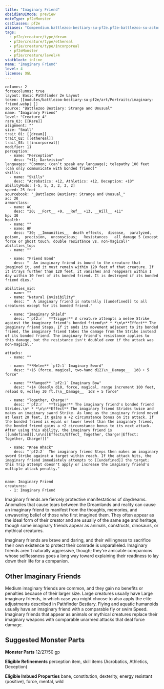```yaml
---
title: "Imaginary Friend"
obsidianUIMode: preview
noteType: pf2eMonster
cssClasses: pf2e
aliases: "Compendium.battlezoo-bestiary-su-pf2e.pf2e-battlezoo-su-actors.Actor.ZHXx7cK4VhNgCFYZ" 
tags:
  - pf2e/creature/type/dream
  - pf2e/creature/type/ethereal
  - pf2e/creature/type/incorporeal
  - pf2eMonster
  - pf2e/creature/level/4
statblock: inline
name: "Imaginary Friend"
level: 4
license: OGL
---
```


```statblock
columns: 2
forcecolumns: true
layout: Basic Pathfinder 2e Layout
token: [[modules/battlezoo-bestiary-su-pf2e/art/Portraits/imaginary-friend.webp| ]]
source: "Battlezoo Bestiary: Strange and Unusual"
name: "Imaginary Friend"
level: "Creature 4"
rare_03: [[Rare]]
alignment: ""
size: "Small"
trait_01: [[dream]]
trait_02: [[ethereal]]
trait_03: [[incorporeal]]
modifier: 11
perception:
  - name: "Perception"
    desc: "+11; Darkvision"
languages: "Common; (can’t speak any language); telepathy 100 feet (can only communicate with bonded friend)"
skills:
  - name: "Skills"
    desc: "Acrobatics: +12, Athletics: +12, Deception: +10"
abilityMods: [-5, 5, 3, 2, 3, 2]
speed: 25 feet
sourcebook: "_Battlezoo Bestiary: Strange and Unusual_"
ac: 20
armorclass:
  - name: AC
    desc: "20; __Fort__ +9, __Ref__ +13, __Will__ +11"
hp: 30
health:
  - name: ""
  - name: HP
    desc: "30; __Immunities__  death effects,  disease,  paralyzed,  poison,  precision,  unconscious; __Resistances__ all damage 5 (except force or ghost touch; double resistance vs. non-magical)"
abilities_top:
  - name: ""

  - name: "Friend Bond"
    desc: "  An imaginary friend is bound to the creature that imagined it, and it must remain within 120 feet of that creature. If it strays further than 120 feet, it vanishes and reappears within 1 day within 10 feet of its bonded friend. It is destroyed if its bonded friend dies."

abilities_mid:
  - name: ""
  - name: "Natural Invisibility"
    desc: "  A imaginary friend is naturally [[undefined]] to all creatures except for its bonded friend."

  - name: "Imaginary Shield"
    desc: "`pf2:r`  **Trigger** A creature attempts a melee Strike against the imaginary friend's bonded friend\n* * *\n\n**Effect** The imaginary friend Steps. If it ends its movement adjacent to its bonded friend, the imaginary friend takes the damage from the Strike instead of its bonded friend. The imaginary friend's resistance applies to this damage, but the resistance isn't doubled even if the attack was non-magical."

attacks:
  - name: ""

  - name: "**Melee** `pf2:1` Imaginary Sword"
    desc: "+16 (force, magical, two-hand d12)\n__Damage__  1d8 + 5 force"

  - name: "**Ranged** `pf2:1` Imaginary Bow"
    desc: "+14 (deadly d10, force, magical, range increment 100 feet, reload 0, volley 30 ft.)\n__Damage__  1d8 + 5 force"

  - name: "Together, Charge!"
    desc: "`pf2:r`  **Trigger** The imaginary friend's bonded friend Strides.\n* * *\n\n**Effect** The imaginary friend Strides twice and makes an imaginary sword Strike. As long as the imaginary friend moved at least 20 feet, it gains a +2 circumstance bonus on its attack. If the bonded friend is equal or lower level than the imaginary friend, the bonded friend gains a +2 circumstance bonus to its next attack. After using this ability, the imaginary friend is [[undefined]].\n\n[[Effects/Effect_ Together, Charge!|Effect: Together, Charge!]]"

  - name: "Knee Whack"
    desc: "`pf2:2`  The imaginary friend Steps then makes an imaginary sword Strike against a target within reach. If the attack hits, the imaginary friend immediately attempts to [[undefined]] the target; this Trip attempt doesn't apply or increase the imaginary friend's multiple attack penalty."
 
```

```encounter-table
name: Imaginary Friend
creatures:
  - 1: Imaginary Friend
```



Imaginary friends are fiercely protective manifestations of daydreams. Anomalies that cause tears between the Dreamlands and reality can cause an imaginary friend to manifest from the thoughts, memories, and unwavering belief of those who first imagined them. They often appear as the ideal form of their creator and are usually of the same age and heritage, though some imaginary friends appear as animals, constructs, dinosaurs, or mythical creatures.

Imaginary friends are brave and daring, and their willingness to sacrifice their own existence to protect their comrade is unparalleled. Imaginary friends aren't naturally aggressive, though; they're amicable companions whose selflessness goes a long way toward explaining their readiness to lay down their life for a companion.

## Other Imaginary Friends

Medium imaginary friends are common, and they gain no benefits or penalties because of their larger size. Large creatures usually have Large imaginary friends, in which case you might choose to also apply the elite adjustments described in Pathfinder Bestiary. Flying and aquatic humanoids usually have an imaginary friend with a comparable fly or swim Speed. Imaginary friends that appear as animals or mythical creatures replace their imaginary weapons with comparable unarmed attacks that deal force damage.

## Suggested Monster Parts

**Monster Parts** 12/27/50 gp

**Eligible Refinements** perception item, skill items (Acrobatics, Athletics, Deception)

**Eligible Imbued Properties** bane, constitution, dexterity, energy resistant (positive), force, mental, wild
